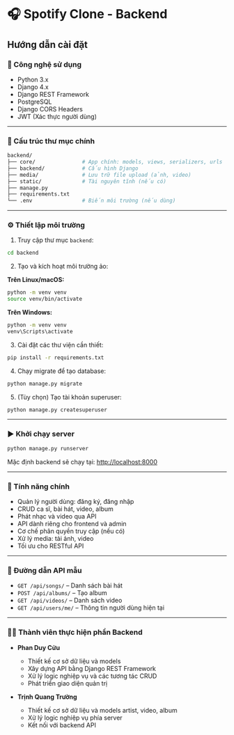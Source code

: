 # 🎧 Spotify Clone - Backend

Hướng dẫn cài đặt
---

### 🚀 Công nghệ sử dụng

- Python 3.x
- Django 4.x
- Django REST Framework
- PostgreSQL
- Django CORS Headers
- JWT (Xác thực người dùng)

---

### 📁 Cấu trúc thư mục chính

```bash
backend/
├── core/               # App chính: models, views, serializers, urls
├── backend/            # Cấu hình Django
├── media/              # Lưu trữ file upload (ảnh, video)
├── static/             # Tài nguyên tĩnh (nếu có)
├── manage.py
├── requirements.txt
└── .env                # Biến môi trường (nếu dùng)
```

---

### ⚙️ Thiết lập môi trường

1. Truy cập thư mục `backend`:

```bash
cd backend
```

2. Tạo và kích hoạt môi trường ảo:

**Trên Linux/macOS:**
```bash
python -m venv venv
source venv/bin/activate
```

**Trên Windows:**
```bash
python -m venv venv
venv\Scripts\activate
```

3. Cài đặt các thư viện cần thiết:

```bash
pip install -r requirements.txt
```

4. Chạy migrate để tạo database:

```bash
python manage.py migrate
```

5. (Tùy chọn) Tạo tài khoản superuser:

```bash
python manage.py createsuperuser
```

---

### ▶️ Khởi chạy server

```bash
python manage.py runserver
```

Mặc định backend sẽ chạy tại: [http://localhost:8000](http://localhost:8000)

---

### 📌 Tính năng chính

- Quản lý người dùng: đăng ký, đăng nhập
- CRUD ca sĩ, bài hát, video, album
- Phát nhạc và video qua API
- API dành riêng cho frontend và admin
- Cơ chế phân quyền truy cập (nếu có)
- Xử lý media: tải ảnh, video
- Tối ưu cho RESTful API

---

### 📡 Đường dẫn API mẫu

- `GET /api/songs/` – Danh sách bài hát
- `POST /api/albums/` – Tạo album
- `GET /api/videos/` – Danh sách video
- `GET /api/users/me/` – Thông tin người dùng hiện tại

---

### 🧑‍💻 Thành viên thực hiện phần Backend

- **Phan Duy Cửu**  
  - Thiết kế cơ sở dữ liệu và models  
  - Xây dựng API bằng Django REST Framework  
  - Xử lý logic nghiệp vụ và các tương tác CRUD  
  - Phát triển giao diện quản trị  

- **Trịnh Quang Trường**  
  -  Thiết kế cơ sở dữ liệu và models artist, video, album
  -  Xử lý logic nghiệp vụ phía server
  -  Kết nối với backend API 
